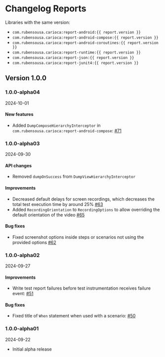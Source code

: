 # Changelog Reports

Libraries with the same version:

- `com.rubensousa.carioca:report-android:{{ report.version }}`
- `com.rubensousa.carioca:report-android-compose:{{ report.version }}`
- `com.rubensousa.carioca:report-android-coroutines:{{ report.version }}`
- `com.rubensousa.carioca:report-runtime:{{ report.version }}`
- `com.rubensousa.carioca:report-json:{{ report.version }}`
- `com.rubensousa.carioca:report-junit4:{{ report.version }}`

## Version 1.0.0

### 1.0.0-alpha04

2024-10-01

#### New features

- Added `DumpComposeHierarchyInterceptor` in `com.rubensousa.carioca:report-android-compose`: [#71](https://github.com/rubensousa/Carioca/pull/71/)

### 1.0.0-alpha03

2024-09-30

#### API changes

- Removed `dumpOnSuccess` from `DumpViewHierarchyInterceptor`

#### Improvements

- Decreased default delays for screen recordings, which decreases the total test execution time by around 25% [#63](https://github.com/rubensousa/Carioca/pull/63)
- Added `RecordingOrientation` to `RecordingOptions` to allow overriding the default orientation of the video [#65](https://github.com/rubensousa/Carioca/pull/65)

#### Bug fixes

- Fixed screenshot options inside steps or scenarios not using the provided options [#62](https://github.com/rubensousa/Carioca/pull/62)

### 1.0.0-alpha02

2024-09-27

#### Improvements

- Write test report failures before test instrumentation receives failure event: [#51](https://github.com/rubensousa/Carioca/pull/51)

#### Bug fixes

- Fixed title of `When` statement when used with a scenario: [#50](https://github.com/rubensousa/Carioca/pull/50)


### 1.0.0-alpha01

2024-09-22

- Initial alpha release
